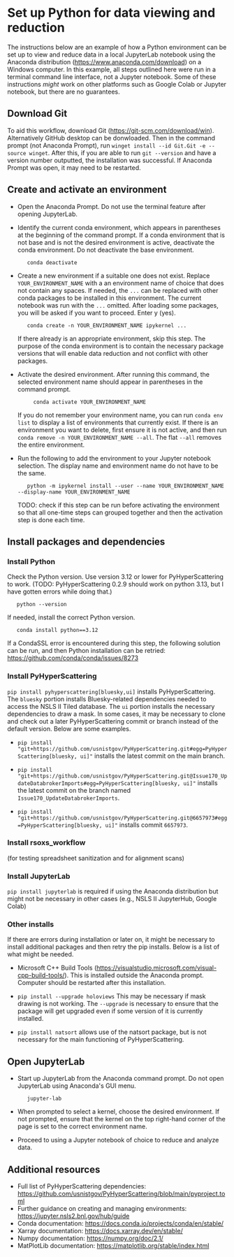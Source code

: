 # Set up Python for data viewing and reduction

The instructions below are an example of how a Python environment can be set up to view and reduce data in a local JupyterLab notebook using the Anaconda distribution (https://www.anaconda.com/download) on a Windows computer.  In this example, all steps outlined here were run in a terminal command line interface, not a Jupyter notebook.  Some of these instructions *might* work on other platforms such as Google Colab or Jupyter notebook, but there are no guarantees.


## Download Git

To aid this workflow, download Git (https://git-scm.com/download/win).  Alternatively GitHub desktop can be donwloaded.  Then in the command prompt (not Anaconda Prompt), run ``winget install --id Git.Git -e --source winget``.  After this, if you are able to run ``git --version`` and have a version number outputted, the installation was successful.  If Anaconda Prompt was open, it may need to be restarted.


## Create and activate an environment

- Open the Anaconda Prompt.  Do not use the terminal feature after opening JupyterLab.
  
- Identify the current conda environment, which appears in parentheses at the beginning of the command prompt. If a conda environment that is not base and is not the desired environment is active, deactivate the conda environment. Do not deactivate the base environment.

  ```
     conda deactivate
  ```

- Create a new environment if a suitable one does not exist.  Replace `YOUR_ENVIRONMENT_NAME` with a an environment name of choice that does not contain any spaces.  If needed, the ``...`` can be replaced with other conda packages to be installed in this environment.  The current notebook was run with the ``...`` omitted.  After loading some packages, you will be asked if you want to proceed.  Enter y (yes).
  
  ```  
     conda create -n YOUR_ENVIRONMENT_NAME ipykernel ...
  ```
  If there already is an appropriate environment, skip this step.  The purpose of the conda environment is to contain the necessary package versions that will enable data reduction and not conflict with other packages.

- Activate the desired environment.  After running this command, the selected environment name should appear in parentheses in the command prompt.
  
  ```
       conda activate YOUR_ENVIRONMENT_NAME
  ```
  If you do not remember your environment name, you can run `conda env list` to display a list of environments that currently exist.  If there is an environment you want to delete, first ensure it is not active, and then run `conda remove -n YOUR_ENVIRONMENT_NAME --all`.  The flat `--all` removes the entire environment.

- Run the following to add the environment to your Jupyter notebook selection.  The display name and environment name do not have to be the same.
  
  ```  
     python -m ipykernel install --user --name YOUR_ENVIRONMENT_NAME --display-name YOUR_ENVIRONMENT_NAME
  ```
  TODO: check if this step can be run before activating the environment so that all one-time steps can grouped together and then the activation step is done each time.

## Install packages and dependencies

### Install Python

Check the Python version.  Use version 3.12 or lower for PyHyperScattering to work. (TODO: PyHyperScattering 0.2.9 should work on python 3.13, but I have gotten errors while doing that.)

```  
   python --version
```
  
If needed, install the correct Python version.

```  
   conda install python==3.12
```
  
If a CondaSSL error is encountered during this step, the following solution can be run, and then Python installation can be retried: https://github.com/conda/conda/issues/8273

### Install PyHyperScattering

`pip install pyhyperscattering[bluesky,ui]` installs PyHyperScattering.  The `bluesky` portion installs Bluesky-related dependencies needed to access the NSLS II Tiled database. The `ui` portion installs the necessary dependencies to draw a mask.  In some cases, it may be necessary to clone and check out a later PyHyperScattering commit or branch instead of the default version. Below are some examples.

- `pip install "git+https://github.com/usnistgov/PyHyperScattering.git#egg=PyHyperScattering[bluesky, ui]"` installs the latest commit on the main branch.

- `pip install "git+https://github.com/usnistgov/PyHyperScattering.git@Issue170_UpdateDatabrokerImports#egg=PyHyperScattering[bluesky, ui]"` installs the latest commit on the branch named `Issue170_UpdateDatabrokerImports`.

- `pip install "git+https://github.com/usnistgov/PyHyperScattering.git@6657973#egg=PyHyperScattering[bluesky, ui]"` installs commit `6657973`.

### Install rsoxs_workflow

(for testing spreadsheet sanitization and for alignment scans)

### Install JupyterLab

`pip install jupyterlab` is required if using the Anaconda distribution but might not be necessary in other cases (e.g., NSLS II JupyterHub, Google Colab)

### Other installs

If there are errors during installation or later on, it might be necessary to install additional packages and then retry the pip installs.  Below is a list of what might be needed.

- Microsoft C++ Build Tools (https://visualstudio.microsoft.com/visual-cpp-build-tools/).  This is installed outside the Anaconda prompt.  Computer should be restarted after this installation.

- `pip install --upgrade holoviews`  This may be necessary if mask drawing is not working.  The `--upgrade` is necessary to ensure that the package will get upgraded even if some version of it is currently installed.

- `pip install natsort` allows use of the natsort package, but is not necessary for the main functioning of PyHyperScattering.


Open JupyterLab
---------------

- Start up JupyterLab from the Anaconda command prompt.  Do not open JupyterLab using Anaconda's GUI menu.
  
  ```
     jupyter-lab
  ```
  
- When prompted to select a kernel, choose the desired environment.  If not prompted, ensure that the kernel on the top right-hand corner of the page is set to the correct environment name.

- Proceed to using a Jupyter notebook of choice to reduce and analyze data.


## Additional resources
- Full list of PyHyperScattering dependencies: https://github.com/usnistgov/PyHyperScattering/blob/main/pyproject.toml
- Further guidance on creating and managing environments: https://jupyter.nsls2.bnl.gov/hub/guide
- Conda documentation: https://docs.conda.io/projects/conda/en/stable/
- Xarray documentation: https://docs.xarray.dev/en/stable/
- Numpy documentation: https://numpy.org/doc/2.1/
- MatPlotLib documentation: https://matplotlib.org/stable/index.html

